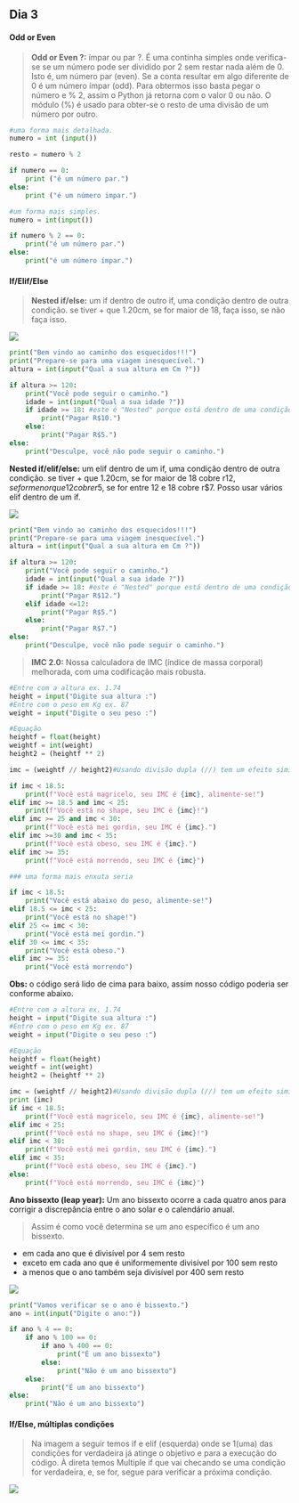 ## Dia 3

#### Odd or Even

> **Odd or Even ?:** ímpar ou par ?. É uma continha simples onde verifica-se se um número pode ser dividido por 2 sem restar nada além de 0. Isto é, um número par (even). Se a conta resultar em algo diferente de 0 é um número ímpar (odd).
> Para obtermos isso basta pegar o número e % 2, assim o Python já retorna com o valor 0 ou não. O módulo (%) é usado para obter-se o resto de uma divisão de um número por outro.  

```python
#uma forma mais detalhada. 
numero = int (input())

resto = numero % 2

if numero == 0:
    print ("é um número par.")
else:
    print ("é um número impar.")

#um forma mais simples.
numero = int(input())

if numero % 2 == 0:
    print("é um número par.")
else:
    print("é um número ímpar.")
```

#### If/Elif/Else

> **Nested if/else:** um if dentro de outro if, uma condição dentro de outra condição. se tiver + que 1.20cm, se for maior de 18, faça isso, se não faça isso. 


![](20240128212139.png)

```python
print("Bem vindo ao caminho dos esquecidos!!!")
print("Prepare-se para uma viagem inesquecível.")
altura = int(input("Qual a sua altura em Cm ?"))

if altura >= 120:
    print("Você pode seguir o caminho.")
    idade = int(input("Qual a sua idade ?"))
    if idade >= 18: #este é "Nested" porque está dentro de uma condição. 
        print("Pagar R$10.")
    else:
        print("Pagar R$5.")
else:
    print("Desculpe, você não pode seguir o caminho.")
```

**Nested if/elif/else:** um elif dentro de um if, uma condição dentro de outra condição. se tiver + que 1.20cm, se for maior de 18 cobre r$12, se for menor que 12 cobre r$5, se for entre 12 e 18 cobre r$7. 
Posso usar vários elif dentro de um if. 

![](20240128213632.png)

```python
print("Bem vindo ao caminho dos esquecidos!!!")
print("Prepare-se para uma viagem inesquecível.")
altura = int(input("Qual a sua altura em Cm ?"))

if altura >= 120:
    print("Você pode seguir o caminho.")
    idade = int(input("Qual a sua idade ?"))
    if idade >= 18: #este é "Nested" porque está dentro de uma condição. 
        print("Pagar R$12.")
    elif idade <=12:
        print("Pagar R$5.")
    else:
	    print("Pagar R$7.")
else:
    print("Desculpe, você não pode seguir o caminho.")

```

>**IMC 2.0:** Nossa calculadora de IMC (índice de massa corporal) melhorada, com uma codificação mais robusta. 

```python
#Entre com a altura ex. 1.74
height = input("Digite sua altura :")
#Entre com o peso em Kg ex. 87
weight = input("Digite o seu peso :")

#Equação
heightf = float(height)
weightf = int(weight)
height2 = (heightf ** 2)

imc = (weightf // height2)#Usando divisão dupla (//) tem um efeito similar ao do round, isso declara como interger a equação.

if imc < 18.5:
    print(f"Você está magricelo, seu IMC é {imc}, alimente-se!")
elif imc >= 18.5 and imc < 25:
    print(f"Você está no shape, seu IMC é {imc}!")
elif imc >= 25 and imc < 30:
    print(f"Você está mei gordin, seu IMC é {imc}.")
elif imc >=30 and imc < 35:
    print(f"Você está obeso, seu IMC é {imc}.")
elif imc >= 35:
    print(f"Você está morrendo, seu IMC é {imc}")

### uma forma mais enxuta seria

if imc < 18.5: 
	print("Você está abaixo do peso, alimente-se!") 
elif 18.5 <= imc < 25: 
	print("Você está no shape!") 
elif 25 <= imc < 30: 
	print("Você está mei gordin.") 
elif 30 <= imc < 35: 
	print("Você está obeso.") 
elif imc >= 35: 
	print("Você está morrendo")
```

**Obs:** o código será lido de cima para baixo, assim nosso código poderia ser conforme abaixo.

```python
#Entre com a altura ex. 1.74
height = input("Digite sua altura :")
#Entre com o peso em Kg ex. 87
weight = input("Digite o seu peso :")

#Equação
heightf = float(height)
weightf = int(weight)
height2 = (heightf ** 2)

imc = (weightf // height2)#Usando divisão dupla (//) tem um efeito similar ao do round, isso declara como interger a equação.
print (imc)
if imc < 18.5:
    print(f"Você está magricelo, seu IMC é {imc}, alimente-se!")
elif imc < 25:
    print(f"Você está no shape, seu IMC é {imc}!")
elif imc < 30:
    print(f"Você está mei gordin, seu IMC é {imc}.")
elif imc < 35:
    print(f"Você está obeso, seu IMC é {imc}.")
else:
    print(f"Você está morrendo, seu IMC é {imc}")
```

**Ano bissexto (leap year):** Um ano bissexto ocorre a cada quatro anos para corrigir a discrepância entre o ano solar e o calendário anual.
> 
> Assim é como você determina se um ano específico é um ano bissexto.
- em cada ano que é divisível por 4 sem resto
- exceto em cada ano que é uniformemente divisível por 100 sem resto
- a menos que o ano também seja divisível por 400 sem resto

![](20240128224221.png)


```python
print("Vamos verificar se o ano é bissexto.")
ano = int(input("Digite o ano:"))

if ano % 4 == 0:
    if ano % 100 == 0:
        if ano % 400 == 0:
            print("É um ano bissexto")
        else:
            print("Não é um ano bissexto")
    else:
        print("É um ano bissexto")
else:
    print("Não é um ano bissexto")
```

#### If/Else, múltiplas condições

>Na imagem a seguir temos if e elif (esquerda) onde se 1(uma) das condições for verdadeira já atinge o objetivo e para a execução do código. À direta temos Multiple if que vai checando se uma condição for verdadeira, e, se for, segue para verificar a próxima condição. 

![](20240129185156.png)
